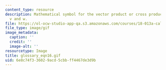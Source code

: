 ```yaml
---
content_type: resource
description: Mathematical symbol for the vector product or cross product of two vectors,
  v and w.
file: https://ol-ocw-studio-app-qa.s3.amazonaws.com/courses/18-013a-calculus-with-applications-spring-2005/6e8c74f336029acd5cbbff4467de3d9b_glossary_eqn16.gif
file_type: image/gif
image_metadata:
  caption: ''
  credit: ''
  image-alt: ''
resourcetype: Image
title: glossary_eqn16.gif
uid: 6e8c74f3-3602-9acd-5cbb-ff4467de3d9b
---
```

